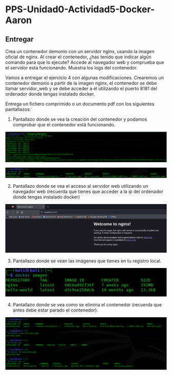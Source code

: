 # PPS-Unidad0-Actividad5-Docker-Aaron

## Entregar
Crea un contenedor demonio con un servidor nginx, usando la imagen oficial de nginx. Al crear el contenedor, ¿has tenido que indicar algún comando para que lo ejecute? Accede al navegador web y comprueba que el servidor esta funcionando. Muestra los logs del contenedor.

Vamos a entregar el ejercicio 4 con algunas modificaciones. Crearemos un contenedor demonio a partir de la imagen nginx, el contenedor se debe llamar servidor_web y se debe acceder a él utilizando el puerto 8181 del ordenador donde tengas instalado docker.

Entrega un fichero comprimido o un documento pdf con los siguientes pantallazos:

1. Pantallazo donde se vea la creación del contenedor y podamos comprobar que el contenedor está funcionando.

![](imagenes/ejercicio4_1.png)

![](imagenes/ejercicio4_1_1.png)

2. Pantallazo donde se vea el acceso al servidor web utilizando un navegador web (recuerda que tienes que acceder a la ip del ordenador donde tengas instalado docker)

![](imagenes/ejercicio4_2.png)

3. Pantallazo donde se vean las imágenes que tienes en tu registro local.

![](imagenes/ejercicio4_3.png)

4. Pantallazo donde se vea como se elimina el contenedor (recuerda que antes debe estar parado el contenedor).

![](imagenes/ejercicio4_4.png)
